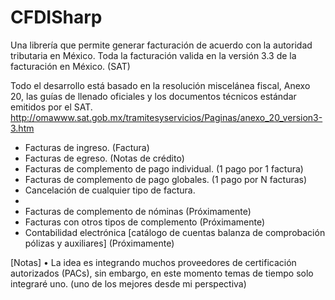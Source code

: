 # CFDISharp
Una librería que permite generar facturación de acuerdo con la autoridad tributaria en México.
Toda la facturación valida en la versión 3.3 de la facturación en México. (SAT)

Todo el desarrollo está basado en la resolución miscelánea fiscal, Anexo 20, las guías de llenado oficiales y 
los documentos técnicos estándar emitidos por el SAT. 
http://omawww.sat.gob.mx/tramitesyservicios/Paginas/anexo_20_version3-3.htm


- Facturas de ingreso. (Factura)
- Facturas de egreso. (Notas de crédito)
- Facturas de complemento de pago individual. (1 pago por 1 factura)
- Facturas de complemento de pago globales. (1 pago por N facturas)
- Cancelación de cualquier tipo de factura.
-
- Facturas de complemento de nóminas (Próximamente)
- Facturas con otros tipos de complemento (Próximamente)
- Contabilidad electrónica [catálogo de cuentas balanza de comprobación pólizas y auxiliares] (Próximamente)

[Notas]
•	La idea es integrando muchos proveedores de certificación autorizados (PACs), sin embargo, en este momento temas de tiempo solo integraré uno. (uno de los mejores desde mi perspectiva) 
